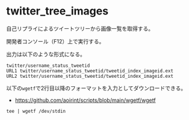 # twitter_tree_images

自己リプライによるツイートツリーから画像一覧を取得する。

開発者コンソール（F12）上で実行する。

出力は以下のような形式になる。

```
twitter/username_status_tweetid
URL1 twitter/username_status_tweetid/tweetid_index_imageid.ext
URL2 twitter/username_status_tweetid/tweetid_index_imageid.ext
```

以下の`wgetf`で2行目以降のフォーマットを入力としてダウンロードできる。

- https://github.com/aoirint/scripts/blob/main/wgetf/wgetf

```shell
tee | wgetf /dev/stdin
```


